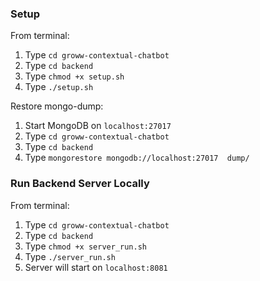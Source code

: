 ### Setup

From terminal:

1. Type `cd groww-contextual-chatbot`
2. Type `cd backend`
3. Type `chmod +x setup.sh`
4. Type `./setup.sh`

Restore mongo-dump:

1. Start MongoDB on `localhost:27017`
2. Type `cd groww-contextual-chatbot`
3. Type `cd backend`
4. Type `mongorestore mongodb://localhost:27017  dump/`

### Run Backend Server Locally

From terminal:

1. Type `cd groww-contextual-chatbot`
2. Type `cd backend`
3. Type `chmod +x server_run.sh`
4. Type `./server_run.sh`
5. Server will start on `localhost:8081`